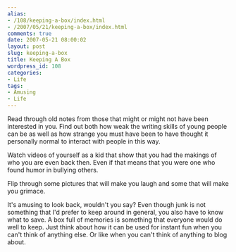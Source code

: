 ```yaml
---
alias:
- /108/keeping-a-box/index.html
- /2007/05/21/keeping-a-box/index.html
comments: true
date: 2007-05-21 08:00:02
layout: post
slug: keeping-a-box
title: Keeping A Box
wordpress_id: 108
categories:
- Life
tags:
- Amusing
- Life
---
```


Read through old notes from those that might or might not have been interested in you.  Find out both how weak the writing skills of young people can be as well as how strange you must have been to have thought it personally normal to interact with people in this way.

Watch videos of yourself as a kid that show that you had the makings of who you are even back then.  Even if that means that you were one who found humor in bullying others.  

Flip through some pictures that will make you laugh and some that will make you grimace.

It's amusing to look back, wouldn't you say?  Even though junk is not something that I'd prefer to keep around in general, you also have to know what to save.  A box full of memories is something that everyone would do well to keep.  Just think about how it can be used for instant fun when you can't think of anything else.  Or like when you can't think of anything to blog about.
